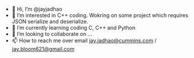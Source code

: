- 👋 Hi, I’m @jayjadhao
- 👀 I’m interested in C++ coding. Wokring on some project which requires JSON serialize and deserialize.
- 🌱 I’m currently learning coding C, C++ and Python
- 💞️ I’m looking to collaborate on ...
- 📫 How to reach me over email jay.jadhao@cummins.com / jay.bloom621@gmail.com

<!---
jayjadhao/jayjadhao is a ✨ special ✨ repository because its `README.md` (this file) appears on your GitHub profile.
You can click the Preview link to take a look at your changes.
--->
